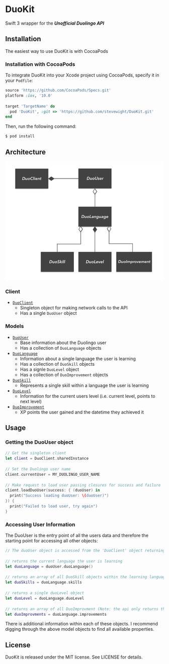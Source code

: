 # DuoKit
Swift 3 wrapper for the **_Unofficial Duolingo API_**

## Installation
The easiest way to use DuoKit is with CocoaPods
### Installation with CocoaPods
To integrate DuoKit into your Xcode project using CocoaPods, specify it in your `Podfile`:

```ruby
source 'https://github.com/CocoaPods/Specs.git'
platform :ios, '10.0'

target 'TargetName' do
  pod 'DuoKit', :git => 'https://github.com/stevewight/DuoKit.git'
end
```

Then, run the following command:

```bash
$ pod install
```

## Architecture

![uml diagram of DuoKits object model](https://github.com/stevewight/DuoKit/blob/master/images/duo_kit-uml.png)

### Client

- [`DuoClient`](https://github.com/stevewight/DuoKit/blob/master/DuoKit/DuoClient.swift)
  - Singleton object for making network calls to the API
  - Has a single `DuoUser` object

### Models

* [`DuoUser`](https://github.com/stevewight/DuoKit/blob/master/DuoKit/DuoUser.swift)
  - Base information about the Duolingo user
  - Has a collection of `DuoLanguage` objects 
* [`DuoLanguage`](https://github.com/stevewight/DuoKit/blob/master/DuoKit/DuoLanguage.swift)
  - Information about a single language the user is learning
  - Has a collection of `DuoSkill` objects
  - Has a signle `DuoLevel` object
  - Has a collection of `DuoImprovement` objects
* [`DuoSkill`](https://github.com/stevewight/DuoKit/blob/master/DuoKit/DuoSkill.swift)
  - Represents a single skill within a language the user is learning
* [`DuoLevel`](https://github.com/stevewight/DuoKit/blob/master/DuoKit/DuoLevel.swift)
  - Information for the current users level (i.e. current level, points to next level)
* [`DuoImprovement`](https://github.com/stevewight/DuoKit/blob/master/DuoKit/DuoImprovement.swift)
  - XP points the user gained and the datetime they achieved it
  
## Usage

### Getting the DuoUser object
```swift
// Get the singleton client
let client = DuoClient.sharedInstance

// Set the Duolingo user name
client.currentUser = MY_DUOLINGO_USER_NAME

// Make request to load user passing closures for success and failure
client.loadDuoUser(success: { (duoUser) in
  print("Success loading duoUser: \(duoUser)")
}) {
  print("Failed to load user, try again")
}
```

### Accessing User Information
The DuoUser is the entry point of all the users data and therefore the starting point for accessing all other objects:
```swift
// The duoUser object is accessed from the 'DuoClient' object returning 'success' (see above)

// returns the current language the user is learning
let duoLanguage = duoUser.duoLanguage()

// returns an array of all DuoSkill objects within the learning language
let duoSkills = duoLanguage.skills

// returns a single duoLevel object
let duoLevel = duoLanguage.duoLevel

// returns an array of all DuoImprovment (Note: the api only returns the last 7 days of improvments)
let duoImprovments = duoLanguage.improvements

```

There is additional information within each of these objects.  I recommend digging through the above model objects to find all available properties.

## License

DuoKit is released under the MIT license. See LICENSE for details.

